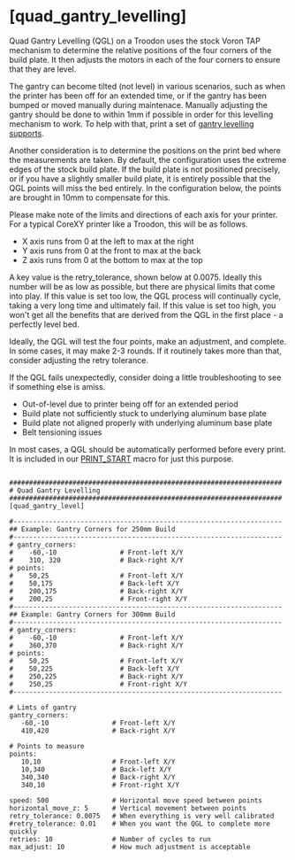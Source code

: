 # [quad_gantry_levelling]
Quad Gantry Levelling (QGL) on a Troodon uses the stock Voron TAP mechanism to determine the relative positions of the four corners of the build plate. It then adjusts the motors in each of the four corners to ensure that they are level. 

The gantry can become tilted (not level) in various scenarios, such as when the printer has been off for an extended time, or if the gantry has been bumped or moved manually during maintenace. 
Manually adjusting the gantry should be done to within 1mm if possible in order for this levelling mechanism to work. To help with that, print a set of [gantry levelling supports](https://github.com/500Foods/WelcomeToTroodon/blob/main/docs/level_1/gantry_levelling.md).

Another consideration is to determine the positions on the print bed where the measurements are taken. By default, the configuration uses the extreme edges of the stock build plate. 
If the build plate is not positioned precisely, or if you have a slightly smaller build plate, it is entirely possible that the QGL points will miss the bed entirely. 
In the configuration below, the points are brought in 10mm to compensate for this.

Please make note of the limits and directions of each axis for your printer. For a typical CoreXY printer like a Troodon, this will be as follows.
- X axis runs from 0 at the left to max at the right
- Y axis runs from 0 at the front to max at the back
- Z axis runs from 0 at the bottom to max at the top

A key value is the retry_tolerance, shown below at 0.0075. Ideally this number will be as low as possible, but there are physical limits that come into play. 
If this value is set too low, the QGL process will continually cycle, taking a very long time and ultimately fail. 
If this value is set too high, you won't get all the benefits that are derived from the QGL in the first place - a perfectly level bed.

Ideally, the QGL will test the four points, make an adjustment, and complete. In some cases, it may make 2-3 rounds. If it routinely takes more than that, consider adjusting the retry tolerance. 

If the QGL fails unexpectedly, consider doing a little troubleshooting to see if something else is amiss.
- Out-of-level due to printer being off for an extended period
- Build plate not sufficiently stuck to underlying aluminum base plate
- Build plate not aligned properly with underlying aluminum base plate
- Belt tensioning issues

In most cases, a QGL should be automatically performed before every print. It is included in our [PRINT_START](https://github.com/500Foods/WelcomeToTroodon/blob/main/macros/PRINT_START.md) macro for just this purpose. 

```

#####################################################################
# Quad Gantry Levelling
#####################################################################
[quad_gantry_level]

#--------------------------------------------------------------------
## Example: Gantry Corners for 250mm Build
#--------------------------------------------------------------------
# gantry_corners:
#    -60,-10                # Front-left X/Y
#    310, 320               # Back-right X/Y
# points:
#    50,25                  # Front-left X/Y
#    50,175                 # Back-left X/Y
#    200,175                # Back-right X/Y
#    200,25                 # Front-right X/Y
#--------------------------------------------------------------------
## Example: Gantry Corners for 300mm Build
#--------------------------------------------------------------------
# gantry_corners:
#    -60,-10                # Front-left X/Y
#    360,370                # Back-right X/Y
# points:
#    50,25                  # Front-left X/Y
#    50,225                 # Back-left X/Y
#    250,225                # Back-right X/Y
#    250,25                 # Front-right X/Y
#--------------------------------------------------------------------

# Limts of gantry
gantry_corners:          
   -60,-10                # Front-left X/Y
   410,420                # Back-right X/Y

# Points to measure
points:        
   10,10                  # Front-left X/Y
   10,340                 # Back-left X/Y
   340,340                # Back-right X/Y
   340,10                 # Front-right X/Y

speed: 500                # Horizontal move speed between points
horizontal_move_z: 5      # Vertical movement between points
retry_tolerance: 0.0075   # When everything is very well calibrated
#retry_tolerance: 0.01    # When you want the QGL to complete more quickly
retries: 10               # Number of cycles to run
max_adjust: 10            # How much adjustment is acceptable
```
